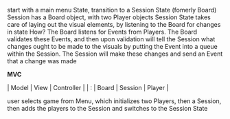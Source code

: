 start with a main menu State, transition to a Session State (fomerly Board)
Session has a Board object, with two Player objects
Session State takes care of laying out the visual elements, by listening to the Board for changes in state
How? The Board listens for Events from Players. The Board validates these Events, and then upon validation will tell the Session what changes ought to be made to the visuals by putting the Event into a queue within the Session. The Session will make these changes and send an Event that a change was made


**MVC**

| Model | View | Controller |
| :
| Board | Session | Player |

user selects game from Menu, which initializes two Players, then a Session, then adds the players to the Session and switches to the Session State
